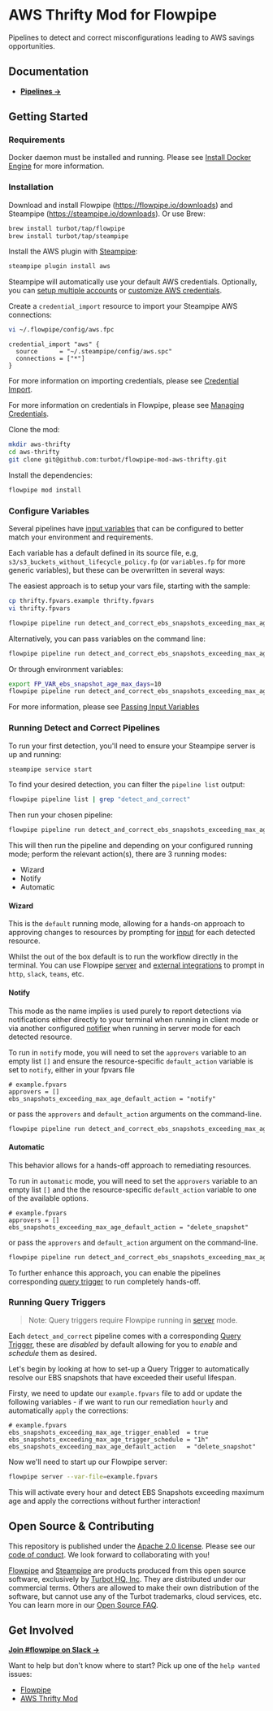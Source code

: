 # AWS Thrifty Mod for Flowpipe

Pipelines to detect and correct misconfigurations leading to AWS savings opportunities.

## Documentation

- **[Pipelines →](https://hub.flowpipe.io/mods/turbot/aws_thrifty/pipelines)**

## Getting Started

### Requirements

Docker daemon must be installed and running. Please see [Install Docker Engine](https://docs.docker.com/engine/install/) for more information.

### Installation

Download and install Flowpipe (https://flowpipe.io/downloads) and Steampipe (https://steampipe.io/downloads). Or use Brew:

```sh
brew install turbot/tap/flowpipe
brew install turbot/tap/steampipe
```

Install the AWS plugin with [Steampipe](https://steampipe.io):

```sh
steampipe plugin install aws
```

Steampipe will automatically use your default AWS credentials. Optionally, you can [setup multiple accounts](https://hub.steampipe.io/plugins/turbot/aws#multi-account-connections) or [customize AWS credentials](https://hub.steampipe.io/plugins/turbot/aws#configuring-aws-credentials).

Create a `credential_import` resource to import your Steampipe AWS connections:

```sh
vi ~/.flowpipe/config/aws.fpc
```

```hcl
credential_import "aws" {
  source      = "~/.steampipe/config/aws.spc"
  connections = ["*"]
}
```

For more information on importing credentials, please see [Credential Import](https://flowpipe.io/docs/reference/config-files/credential_import).

For more information on credentials in Flowpipe, please see [Managing Credentials](https://flowpipe.io/docs/run/credentials).

Clone the mod:

```sh
mkdir aws-thrifty
cd aws-thrifty
git clone git@github.com:turbot/flowpipe-mod-aws-thrifty.git
```

Install the dependencies:

```sh
flowpipe mod install
```

### Configure Variables

Several pipelines have [input variables](https://flowpipe.io/docs/build/mod-variables#input-variables) that can be configured to better match your environment and requirements.

Each variable has a default defined in its source file, e.g, `s3/s3_buckets_without_lifecycle_policy.fp` (or `variables.fp` for more generic variables), but these can be overwritten in several ways:

The easiest approach is to setup your vars file, starting with the sample:

```sh
cp thrifty.fpvars.example thrifty.fpvars
vi thrifty.fpvars

flowpipe pipeline run detect_and_correct_ebs_snapshots_exceeding_max_age --var-file=thrifty.fpvars
```

Alternatively, you can pass variables on the command line:

```sh
flowpipe pipeline run detect_and_correct_ebs_snapshots_exceeding_max_age --var=ebs_snapshot_age_max_days=10
```

Or through environment variables:

```sh
export FP_VAR_ebs_snapshot_age_max_days=10
flowpipe pipeline run detect_and_correct_ebs_snapshots_exceeding_max_age
```

For more information, please see [Passing Input Variables](https://flowpipe.io/docs/build/mod-variables#passing-input-variables)

### Running Detect and Correct Pipelines

To run your first detection, you'll need to ensure your Steampipe server is up and running:

```sh
steampipe service start
```

To find your desired detection, you can filter the `pipeline list` output:

```sh
flowpipe pipeline list | grep "detect_and_correct"
```

Then run your chosen pipeline:

```sh
flowpipe pipeline run detect_and_correct_ebs_snapshots_exceeding_max_age
```

This will then run the pipeline and depending on your configured running mode; perform the relevant action(s), there are 3 running modes:
- Wizard
- Notify
- Automatic

#### Wizard
This is the `default` running mode, allowing for a hands-on approach to approving changes to resources by prompting for [input](https://flowpipe.io/docs/build/input) for each detected resource.

Whilst the out of the box default is to run the workflow directly in the terminal. You can use Flowpipe [server](https://flowpipe.io/docs/run/server) and [external integrations](https://flowpipe.io/docs/build/input#create-an-integration) to prompt in `http`, `slack`, `teams`, etc.

#### Notify
This mode as the name implies is used purely to report detections via notifications either directly to your terminal when running in client mode or via another configured [notifier](https://flowpipe.io/docs/reference/config-files/notifier) when running in server mode for each detected resource.

To run in `notify` mode, you will need to set the `approvers` variable to an empty list `[]` and ensure the resource-specific `default_action` variable is set to `notify`, either in your fpvars file

```hcl
# example.fpvars
approvers = []
ebs_snapshots_exceeding_max_age_default_action = "notify"
```

or pass the `approvers` and `default_action` arguments on the command-line.

```sh
flowpipe pipeline run detect_and_correct_ebs_snapshots_exceeding_max_age --arg='default_action=notify' --arg='approvers=[]'
```

#### Automatic
This behavior allows for a hands-off approach to remediating resources.

To run in `automatic` mode, you will need to set the `approvers` variable to an empty list `[]` and the the resource-specific `default_action` variable to one of the available options.

```hcl
# example.fpvars
approvers = []
ebs_snapshots_exceeding_max_age_default_action = "delete_snapshot"
```

or pass the `approvers` and `default_action` argument on the command-line.

```sh
flowpipe pipeline run detect_and_correct_ebs_snapshots_exceeding_max_age --arg='approvers=[] --arg='default_action=delete_snapshot'
```

To further enhance this approach, you can enable the pipelines corresponding [query trigger](#running-query-triggers) to run completely hands-off.

### Running Query Triggers

> Note: Query triggers require Flowpipe running in [server](https://flowpipe.io/docs/run/server) mode.

Each `detect_and_correct` pipeline comes with a corresponding [Query Trigger](https://flowpipe.io/docs/flowpipe-hcl/trigger/query), these are _disabled_ by default allowing for you to _enable_ and _schedule_ them as desired.

Let's begin by looking at how to set-up a Query Trigger to automatically resolve our EBS snapshots that have exceeded their useful lifespan.

Firsty, we need to update our `example.fpvars` file to add or update the following variables - if we want to run our remediation `hourly` and automatically `apply` the corrections:

```hcl
# example.fpvars
ebs_snapshots_exceeding_max_age_trigger_enabled  = true
ebs_snapshots_exceeding_max_age_trigger_schedule = "1h"
ebs_snapshots_exceeding_max_age_default_action   = "delete_snapshot"
```

Now we'll need to start up our Flowpipe server:

```sh
flowpipe server --var-file=example.fpvars
```

This will activate every hour and detect EBS Snapshots exceeding maximum age and apply the corrections without further interaction!

## Open Source & Contributing

This repository is published under the [Apache 2.0 license](https://www.apache.org/licenses/LICENSE-2.0). Please see our [code of conduct](https://github.com/turbot/.github/blob/main/CODE_OF_CONDUCT.md). We look forward to collaborating with you!

[Flowpipe](https://flowpipe.io) and [Steampipe](https://steampipe.io) are products produced from this open source software, exclusively by [Turbot HQ, Inc](https://turbot.com). They are distributed under our commercial terms. Others are allowed to make their own distribution of the software, but cannot use any of the Turbot trademarks, cloud services, etc. You can learn more in our [Open Source FAQ](https://turbot.com/open-source).

## Get Involved

**[Join #flowpipe on Slack →](https://turbot.com/community/join)**

Want to help but don't know where to start? Pick up one of the `help wanted` issues:

- [Flowpipe](https://github.com/turbot/flowpipe/labels/help%20wanted)
- [AWS Thrifty Mod](https://github.com/turbot/flowpipe-mod-aws-thrifty/labels/help%20wanted)
